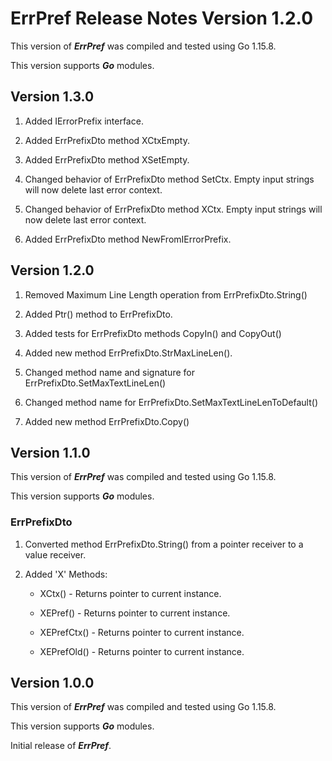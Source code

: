 # ErrPref Release Notes Version 1.2.0

This version of ***ErrPref*** was compiled and tested using Go 1.15.8.

This version supports ***Go*** modules.

## Version 1.3.0

1. Added IErrorPrefix interface. 

2. Added ErrPrefixDto method XCtxEmpty.

3. Added ErrPrefixDto method XSetEmpty.

4. Changed behavior of ErrPrefixDto method SetCtx. Empty input strings will now delete last error context.

5. Changed behavior of ErrPrefixDto method XCtx. Empty input strings will now delete last error context.

6. Added ErrPrefixDto method NewFromIErrorPrefix.

## Version 1.2.0

1. Removed Maximum Line Length operation from ErrPrefixDto.String()

2. Added Ptr() method to ErrPrefixDto.

3. Added tests for ErrPrefixDto methods CopyIn() and CopyOut()

4. Added new method ErrPrefixDto.StrMaxLineLen().

5. Changed method name and signature for ErrPrefixDto.SetMaxTextLineLen()

6. Changed method name for ErrPrefixDto.SetMaxTextLineLenToDefault()

7. Added new method ErrPrefixDto.Copy()

## Version 1.1.0

This version of ***ErrPref*** was compiled and tested using Go 1.15.8.

This version supports ***Go*** modules.

### ErrPrefixDto

1. Converted method ErrPrefixDto.String() from a pointer receiver to a value receiver.

2. Added 'X' Methods:
   - XCtx() - Returns pointer to current instance.

   - XEPref() - Returns pointer to current instance.

   - XEPrefCtx() - Returns pointer to current instance.

   - XEPrefOld() - Returns pointer to current instance.

     



## Version 1.0.0 

This version of ***ErrPref*** was compiled and tested using Go 1.15.8.

This version supports ***Go*** modules.

Initial release of ***ErrPref***.
